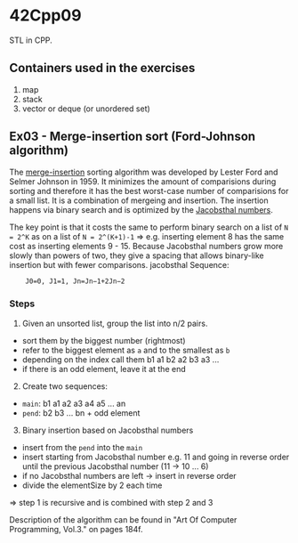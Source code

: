 # 42Cpp09
STL in CPP.

## Containers used in the exercises
1. map
2. stack
3. vector or deque (or unordered set)

## Ex03 - Merge-insertion sort (Ford-Johnson algorithm)
The [merge-insertion](https://en.wikipedia.org/wiki/Merge-insertion_sort) sorting algorithm was developed by Lester Ford and Selmer Johnson in 1959. It minimizes the amount of comparisions during sorting and therefore it has the best worst-case number of comparisions for a small list. It is a combination of mergeing and insertion. The insertion happens via binary search and is optimized by the [Jacobsthal numbers](https://en.wikipedia.org/wiki/Jacobsthal_number).

The key point is that it costs the same to perform binary search on a list of `N = 2^K` as on a list of `N = 2^(K+1)-1` => e.g. inserting element 8 has the same cost as inserting elements 9 - 15. Because Jacobsthal numbers grow more slowly than powers of two, they give a spacing that allows binary-like insertion but with fewer comparisons.
jacobsthal Sequence:
```bash
	J0​=0, J1​=1, Jn​=Jn−1​+2Jn−2
```

### Steps
1. Given an unsorted list, group the list into n/2 pairs.
- sort them by the biggest number (rightmost)
- refer to the biggest element as `a` and to the smallest as `b`
- depending on the index call them b1 a1 b2 a2 b3 a3 ...
- if there is an odd element, leave it at the end

2. Create two sequences:
- `main`: b1 a1 a2 a3 a4 a5 ... an
- `pend`: b2 b3 ... bn + odd element

3. Binary insertion based on Jacobsthal numbers
- insert from the `pend` into the `main`
- insert starting from Jacobsthal number e.g. 11 and going in reverse order until the previous Jacobsthal number (11 -> 10 ... 6)
- if no Jacobsthal numbers are left -> insert in reverse order
- divide the elementSize by 2 each time


=> step 1 is recursive and is combined with step 2 and 3

Description of the algorithm can be found in "Art Of Computer Programming, Vol.3." on pages 184f.

